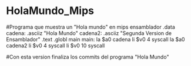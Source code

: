 # HolaMundo_Mips
#Programa que muestra un "Hola mundo" en mips ensamblador
.data
cadena: .asciiz "Hola Mundo"
cadena2: .asciiz "Segunda Version de Ensamblador"
.text
.globl main
main:
la $a0 cadena
li $v0 4
syscall
la $a0 cadena2
li $v0 4
syscall
li $v0 10
syscall

#Con esta version finaliza los commits del programa "Hola Mundo"


